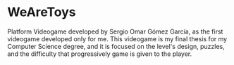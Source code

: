 # WeAreToys

Platform Videogame developed by Sergio Omar Gómez García, as the first videogame developed only for me. This videogame is my final thesis for my Computer Science degree, and it is focused on the level's design, puzzles, and the difficulty that progressively game is given to the player.
